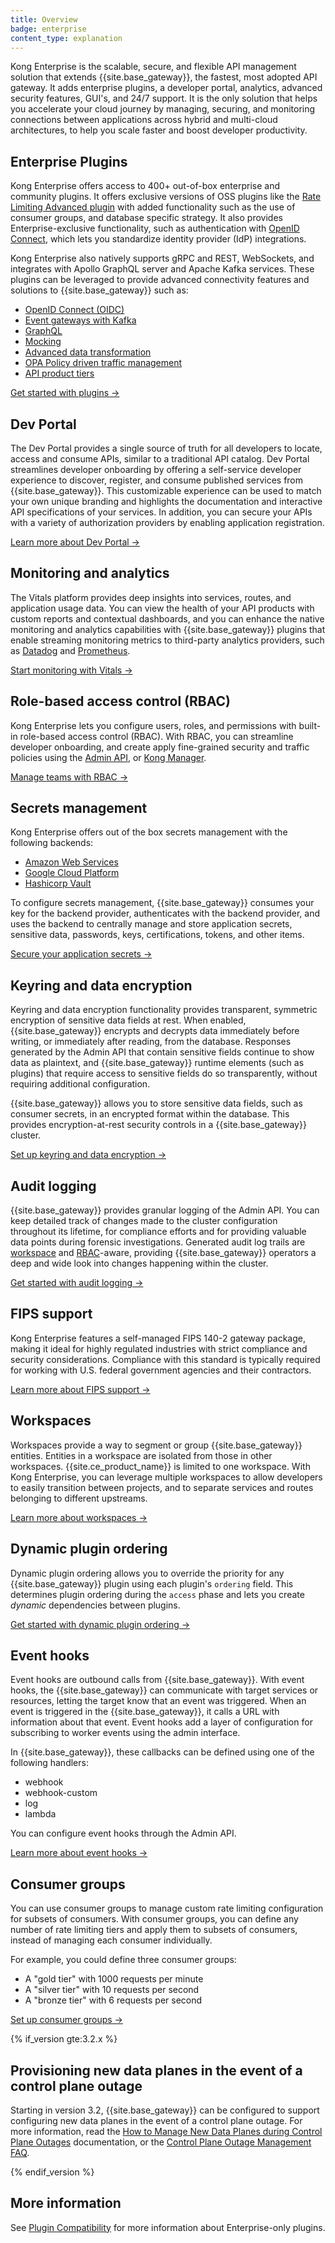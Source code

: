 ```yaml
---
title: Overview
badge: enterprise
content_type: explanation
---
```


Kong Enterprise is the scalable, secure, and flexible API management solution that extends {{site.base_gateway}}, the fastest, most adopted API gateway. 
It adds enterprise plugins, a developer portal, analytics, advanced security features, GUI's, and 24/7 support. 
It is the only solution that helps you accelerate your cloud journey by managing, securing, and monitoring connections between applications across hybrid and multi-cloud architectures, to help you scale faster and boost developer productivity.

## Enterprise Plugins

Kong Enterprise offers access to 400+ out-of-box enterprise and community plugins. 
It offers exclusive versions of OSS plugins like the [Rate Limiting Advanced plugin](/hub/kong-inc/rate-limiting-advanced/) with added functionality such as the use of consumer groups, and database specific strategy. It also provides Enterprise-exclusive functionality, such as authentication with 
[OpenID Connect](/hub/kong-inc/openid-connect/), which lets you standardize identity provider (IdP) integrations.

Kong Enterprise also natively supports gRPC and REST, WebSockets, and integrates with Apollo GraphQL server and Apache Kafka services. These plugins can be leveraged to provide advanced connectivity features and solutions to {{site.base_gateway}} such as:

* [OpenID Connect (OIDC)](/hub/kong-inc/openid-connect/)
* [Event gateways with Kafka](/hub/kong-inc/kafka-upstream/)
* [GraphQL](/hub/kong-inc/graphql-proxy-cache-advanced/)
* [Mocking](/hub/kong-inc/mocking/)
* [Advanced data transformation](/hub/kong-inc/jq/)
* [OPA Policy driven traffic management](/hub/kong-inc/opa/)
* [API product tiers](/gateway/{{page.kong_version}}/admin-api/consumer-groups/reference/)

[Get started with plugins &rarr;](/hub/)

## Dev Portal

The Dev Portal provides a single source of truth for all developers to locate, access and consume APIs, similar to a traditional API catalog. 
Dev Portal streamlines developer onboarding by offering a self-service developer experience to discover, register, and consume published services from {{site.base_gateway}}.
This customizable experience can be used to match your own unique branding and highlights the documentation and interactive API specifications of your services.
In addition, you can secure your APIs with a variety of authorization providers by enabling application registration.

[Learn more about Dev Portal &rarr;](/gateway/{{page.kong_version}}/kong-enterprise/dev-portal/)

## Monitoring and analytics

The Vitals platform provides deep insights into services, routes, and application usage data. You can view the health of your API products with custom reports and contextual dashboards, and you can enhance the native monitoring and analytics capabilities with {{site.base_gateway}} plugins that enable streaming monitoring metrics to third-party analytics providers, such as [Datadog](/hub/kong-inc/datadog/) and [Prometheus](/hub/kong-inc/prometheus/).

[Start monitoring with Vitals &rarr;](/gateway/{{page.kong_version}}/kong-enterprise/analytics/)

## Role-based access control (RBAC)

Kong Enterprise lets you configure users, roles, and permissions with built-in role-based access control (RBAC). With RBAC, you can streamline developer onboarding, and create apply fine-grained security and traffic policies using the [Admin API](/gateway/{{page.kong_version}}/admin-api/rbac/reference/), or [Kong Manager](/gateway/{{page.kong_version}}/kong-manager/auth/rbac).

[Manage teams with RBAC &rarr;](/gateway/{{page.kong_version}}/kong-manager/auth/rbac)

## Secrets management
Kong Enterprise offers out of the box secrets management with the following backends: 

* [Amazon Web Services](/gateway/{{page.kong_version}}/kong-enterprise/secrets-management/backends/aws-sm/)
* [Google Cloud Platform](/gateway/{{page.kong_version}}/kong-enterprise/secrets-management/backends/gcp-sm/)
* [Hashicorp Vault](/gateway/{{page.kong_version}}/kong-enterprise/secrets-management/backends/hashicorp-vault/)

To configure secrets management, {{site.base_gateway}} consumes your key for the backend provider, authenticates with the backend provider, and uses the backend to centrally manage and store application secrets, sensitive data, passwords, keys, certifications, tokens, and other items.

[Secure your application secrets &rarr;](/gateway/{{page.kong_version}}/kong-enterprise/secrets-management/)


## Keyring and data encryption

Keyring and data encryption functionality provides transparent, symmetric encryption of sensitive data fields at rest. When enabled, {{site.base_gateway}} encrypts and decrypts data immediately before writing, or immediately after reading, from the database. Responses generated by the Admin API that contain sensitive fields continue to show data as plaintext, and {{site.base_gateway}} runtime elements (such as plugins) that require access to sensitive fields do so transparently, without requiring additional configuration.

{{site.base_gateway}} allows you to store sensitive data fields, such as consumer secrets, in an encrypted format within the database.
This provides encryption-at-rest security controls in a {{site.base_gateway}} cluster.

[Set up keyring and data encryption &rarr;](/gateway/{{page.kong_version}}/kong-enterprise/db-encryption/)

## Audit logging

{{site.base_gateway}} provides granular logging of the Admin API. You can keep detailed track of changes made to the
cluster configuration throughout its lifetime, for compliance efforts and for
providing valuable data points during forensic investigations. Generated audit
log trails are [workspace](/gateway/{{page.kong_version}}/admin-api/workspaces/reference) and [RBAC](/gateway/{{page.kong_version}}/admin-api/rbac/reference)-aware,
providing {{site.base_gateway}} operators a deep and wide look into changes happening within
the cluster.

[Get started with audit logging &rarr;](/gateway/{{page.kong_version}}/kong-enterprise/audit-log/)

## FIPS support

Kong Enterprise features a self-managed FIPS 140-2 gateway package, making it ideal for highly regulated industries with strict compliance and security considerations. 
Compliance with this standard is typically required for working with U.S. federal government agencies and their contractors.

[Learn more about FIPS support &rarr;](/gateway/{{page.kong_version}}/kong-enterprise/fips-support/)

## Workspaces

Workspaces provide a way to segment or group {{site.base_gateway}} entities. Entities in a workspace are isolated from those in other workspaces.
{{site.ce_product_name}} is limited to one workspace. With Kong Enterprise, you can leverage multiple workspaces to allow developers to easily transition between projects, and to separate services and routes belonging to different upstreams. 

[Learn more about workspaces &rarr;](/gateway/{{page.kong_version}}/kong-manager/workspaces/)

## Dynamic plugin ordering

Dynamic plugin ordering allows you to override the priority for any {{site.base_gateway}} plugin using each plugin's `ordering` field. 
This determines plugin ordering during the `access` phase
and lets you create _dynamic_ dependencies between plugins.

[Get started with dynamic plugin ordering &rarr;](/gateway/{{page.kong_version}}/kong-enterprise/plugin-ordering/)
## Event hooks

Event hooks are outbound calls from {{site.base_gateway}}. With event hooks, the {{site.base_gateway}} can communicate with target services or resources, letting the target know that an event was triggered. When an event is triggered in the {{site.base_gateway}}, it calls a URL with information about that event. Event hooks add a layer of configuration for subscribing to worker events using the admin interface. 

In {{site.base_gateway}}, these callbacks can be defined using one of the following handlers:

* webhook
* webhook-custom
* log
* lambda

You can configure event hooks through the Admin API.

[Learn more about event hooks &rarr;](/gateway/{{page.kong_version}}/admin-api/event-hooks/reference/)

## Consumer groups

You can use consumer groups to manage custom rate limiting configuration for subsets of consumers. With consumer groups, you can define any number of rate limiting tiers and
apply them to subsets of consumers, instead of managing each consumer
individually.

For example, you could define three consumer groups:
* A "gold tier" with 1000 requests per minute
* A "silver tier" with 10 requests per second
* A "bronze tier" with 6 requests per second

[Set up consumer groups &rarr;](/gateway/{{page.kong_version}}/admin-api/consumer-groups/reference/)


{% if_version gte:3.2.x %}
## Provisioning new data planes in the event of a control plane outage

Starting in version 3.2, {{site.base_gateway}} can be configured to support configuring new data planes in the event of a control plane outage. For more information, read the [How to Manage New Data Planes during Control Plane Outages](/gateway/latest/kong-enterprise/cp-outage-handling) documentation, or the [Control Plane Outage Management FAQ](/gateway/latest/kong-enterprise/cp-outage-handling-faq).

{% endif_version %}
## More information

See [Plugin Compatibility](/hub/plugins/compatibility/) for more information about Enterprise-only plugins.
